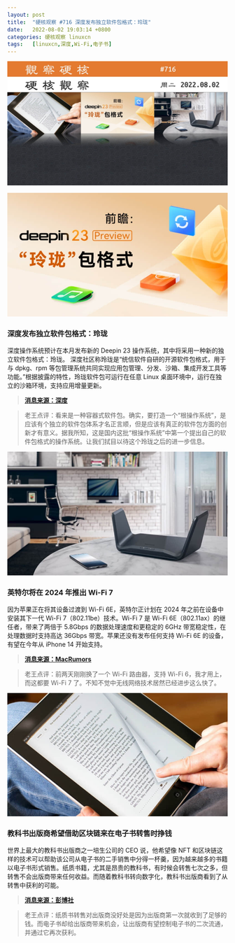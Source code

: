 ```yaml
---
layout: post
title:	"硬核观察 #716 深度发布独立软件包格式：玲珑"
date:	2022-08-02 19:03:14 +0800 
categories:	硬核观察 linuxcn 
tags:	[linuxcn,深度,Wi-Fi,电子书]
---
```



![](/Asserts/Images/album/202208/02/190219bwo7hrii8bohbouq.jpg)


![](/Asserts/Images/album/202208/02/190226dido55bellyz66jo.jpg)


### 深度发布独立软件包格式：玲珑


深度操作系统预计在本月发布新的 Deepin 23 操作系统，其中将采用一种新的独立软件包格式：玲珑。 深度社区称玲珑是“统信软件自研的开源软件包格式，用于与 dpkg、rpm 等包管理系统共同实现应用包管理、分发、沙箱、集成开发工具等功能。”根据披露的特性，玲珑软件包可运行在任意 Linux 桌面环境中，运行在独立的沙箱环境，支持应用增量更新。



> 
> **[消息来源：深度](https://bbs.deepin.org/post/241097)**
> 
> 
> 



> 
> 老王点评：看来是一种容器式软件包。确实，要打造一个“根操作系统”，是应该有个独立的软件包体系才名正言顺，但是应该有真正的软件包方面的创新才有意义。据我所知，这是国内这批“根操作系统”中第一个提出自己的软件包格式的操作系统。让我们拭目以待这个玲珑之后的进一步信息。
> 
> 
> 


![](/Asserts/Images/album/202208/02/190238us7z1b0onmr7s1r3.jpg)


### 英特尔将在 2024 年推出 Wi-Fi 7


因为苹果正在将其设备过渡到 Wi-Fi 6E，英特尔正计划在 2024 年之前在设备中安装其下一代 Wi-Fi 7（802.11be）技术。Wi-Fi 7 是 Wi-Fi 6E（802.11ax）的继任者，带来了两倍于 5.8Gbps 的数据处理速度和更稳定的 6GHz 带宽稳定性，在处理数据时支持高达 36Gbps 带宽。苹果还没有发布任何支持 Wi-Fi 6E 的设备，有望在今年从 iPhone 14 开始支持。



> 
> **[消息来源：MacRumors](https://www.macrumors.com/2022/08/01/intel-wi-fi-7-in-2024-as-apple-plans-wi-fi-6e/)**
> 
> 
> 



> 
> 老王点评：前两天刚刚换了一个 Wi-Fi 路由器，支持 Wi-Fi 6，我才用上，而这都要 Wi-Fi 7 了。不知不觉中无线网络技术居然已经进步这么快了。
> 
> 
> 


![](/Asserts/Images/album/202208/02/190251nj515bsi8z8ppb3b.jpg)


### 教科书出版商希望借助区块链来在电子书转售时挣钱


世界上最大的教科书出版商之一培生公司的 CEO 说，他希望像 NFT 和区块链这样的技术可以帮助该公司从电子书的二手销售中分得一杯羹，因为越来越多的书籍以电子书形式销售。纸质书籍，尤其是昂贵的教科书，有时候会转售七次之多，但转售不会出版商带来任何收益。而随着教科书转向数字化，教科书出版商看到了从转售中获利的可能。



> 
> **[消息来源：彭博社](https://www.bloomberg.com/news/articles/2022-08-01/pearson-hopes-blockchain-will-make-it-money-every-time-its-e-books-change-hands)**
> 
> 
> 



> 
> 老王点评：纸质书转售对出版商没好处是因为出版商第一次就收到了足够的钱。而电子书却给出版商带来机会，让出版商有望控制电子书的二次流通，并通过它再次获利。
> 
> 
>
